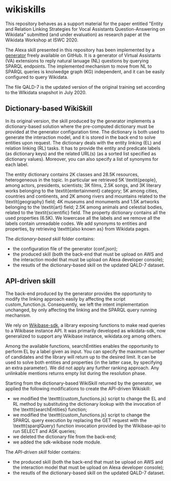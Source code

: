# wikiskills

This repository behaves as a support material for the paper entitled "Entity and Relation Linking Strategies for Vocal Assistants Question-Answering on Wikidata" submitted (and under evaluation) as research paper at the Wikidata Workshop at ISWC 2020.

The Alexa skill presented in this repository has been implemented by a [generator](https://github.com/mariaangelapellegrino/virtual_assistant_generator) freely available on GitHub. 
It is a generator of Virtual Assistants (VA) extensions to reply natural lanuage (NL) questions by querying SPARQL endpoints. The implemented mechanism to move from NL to SPARQL queries is knolwedge graph (KG) independent, and it can be easily configured to query Wikidata. 

The file QALD-7 is the updated version of the original training set according to the WIkidata snapshot in July 2020.

## Dictionary-based WikiSkill
In its original version, the skill produced by the generator implements a dictionary-based solution where the pre-computed dictionary must be provided at the generator configuration time. The dictionary is both used to generate the interaction model, and it is stored in the back end to solve entities upon request. The dictionary deals with the entity linking (EL) and relation linking (RL) tasks. It has to provide the entity and predicate labels (as dictionary keys) and the related URL(s) (as a sorted list specified as dictionary values). Moreover, you can also specify a list of synonyms for each label.

The entity dictionary contains $2$K classes and $28.5$K resources, heterogeneous in the topic. In particular we retrieved $5$K \textit{people}, among actors, presidents, scientists; $3$K films, $2.5$K songs, and $3$K literary works belonging to the \textit{entertainment} category; $5$K among cities, countries and continents, and $2$K among rivers and mountains related to the \textit{geography} field; $4$K museums and monuments and $1.5$K artworks belonging to the \textit{art} field; $2.5$K among animals and celestial bodies, related to the \textit{scientific} field. The property dictionary contains all the used properties ($6.5$K). We lowercase all the labels and we remove all the labels contain unreadable codes. We add synonyms to entities and properties, by retrieving \texttt{also known as} from Wikidata pages.

The *dictionary-based skill* folder contains:
- the configuration file of the generator (conf.json);
- the produced skill (both the back-end that must be upload on AWS and the interaction model that must be upload on Alexa developer console);
- the resutls of the dictionary-based skill on the updated QALD-7 dataset.

## API-driven skill
The back-end produced by the generator provides the opportunity to modify the linking approach easily by affecting the script custom_function.js. Consequently, we left the intent implementation unchanged, by only affecting the linking and the SPARQL query running mechanism. 

We rely on [Wikibase-sdk](https://www.npmjs.com/package/wikibase-sdk), a library exposing functions to make read queries to a Wikibase instance API. It was primarily developed as wikidata-sdk, now generalized to support any Wikibase instance, wikidata.org among others.

Among the available functions, searchEntities enables the opportunity to perform EL by a label given as input. You can specify the maximum number of candidates and the library will return up to the desired limit. It can be used to solve both entities and properties (in the latter case, by specifying an extra parameter). 
We did not apply any further ranking approach. Any unlinkable mentions returns empty list during the resolution phase.

Starting from the dictionary-based WikiSkill returned by the generator, we applied the following modifications to create the API-driven Wikiskill:
- we modified the \texttt{custom\_functions.js} script to change the EL and RL method by substituting the dictionary lookup with the invocation of the \texttt{searchEntities} function;
- we modified the \texttt{custom\_functions.js} script to change the SPARQL query execution by replacing the GET request with the \texttt{sparqlQuery} function invocation provided by the Wikibase-api to run SELECT and ASK queries;
- we deleted the dictionary file from the back-end;
- we added the sdk-wikibase node module.

The *API-driven skill* folder contains:
- the produced skill (both the back-end that must be upload on AWS and the interaction model that must be upload on Alexa developer console);
- the resutls of the dictionary-based skill on the updated QALD-7 dataset.
